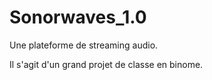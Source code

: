 # Sonorwaves_1.0

Une plateforme de streaming audio. 

Il s'agit d'un grand projet de classe en binome.

